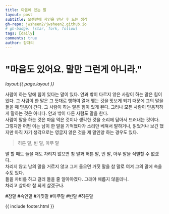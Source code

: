 ```yaml
---
title: 마음에 있는 말 
layout: post
subtitle: 오랜만에 지인을 만난 후 드는 생각
gh-repo: jwsheen2/jwsheen2.github.io
# gh-badge: [star, fork, follow]
tags: [daily]
comments: true
author: 잠자리
---
```


# "마음도 있어요. 말만 그런게 아니라."
_layout:{{ page.layout }}_  

사람이 하는 말에 힘이 있다는 말이 있다. 안과 밖이 다르지 않은 사람이 하는 말은 힘이 있다. 그 사람이 한 말은 그 뜻대로 행하여 열매 맺는 것을 맛보게 되기 때문에 그의 말을 들을 때 믿음이 간다. 그 사람이 하는 말은 힘이 있게 된다. 그러나 모든 사람이 믿음직하게 말하는 것은 아니다. 안과 밖이 다른 사람도 말을 한다.  
사람이 말을 하는 것은 마음 먹은 것이나 생각한 것을 소리에 담아서 드러내는 것이다. 그렇지만 어떤 이는 남이 한 말을 기억했다가 소리만 베껴서 말하거나, 읽었거나 보긴 했지만 아직 자기 생각으로는 영글지 않은 것을 제 말인양 하는 경우도 있다.  
> 허튼 말, 빈 말, 아무 말  

말 할 때도 들을 때도 차리지 않으면 참 말과 허튼 말, 빈 말, 아무 말을 식별할 수 없겠다.  
차리지 않고 남의 말을 거르지 않고 그저 들으면 거짓 말을 참 말로 여겨 그의 말에 속을 수도 있다.  
들을 차비를 하고 걸러 들을 줄 알아야겠다. 그래야 해롭지 않을테니.  
차리고 살아야 참 되게 살겠구나.

#참말 #속인말 #거짓말 #아무말 #빈말 #허튼말

{{ include footer.html }}